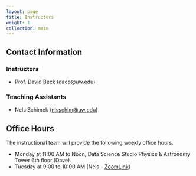 ```yaml
---
layout: page
title: Instructors
weight: 1
collection: main
---
```


## Contact Information

### Instructors

- Prof. David Beck (dacb@uw.edu)

### Teaching Assistants

- Nels Schimek (nlsschim@uw.edu)


## Office Hours

The instructional team will provide the following weekly office hours.

* Monday at 11:00 AM to Noon, Data Science Studio Physics & Astronomy Tower 6th floor (Dave)
* Tuesday at 9:00 to 10:00 AM (Nels - [ZoomLink](https://washington.zoom.us/my/nelsschimek))

